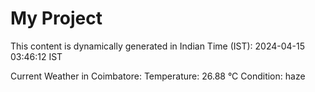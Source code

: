 # My Project

This content is dynamically generated in Indian Time (IST): 2024-04-15 03:46:12 IST


Current Weather in Coimbatore:
Temperature: 26.88 °C
Condition: haze
